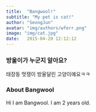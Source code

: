 ```yaml
---
title:  "Bangwool!"
subtitle: "My pet is cat!"
author: "SeongJun"
avatar: "img/authors/wferr.png"
image: "img/cat.jpg"
date:   2015-04-20 12:12:12
---
```


### 방울이가 누군지 알아요?
태장동 멋쟁이 방울달린 고양이예요ㅋㅋ

### About Bangwool
Hi I am Bangwool. I am 2 years old.
